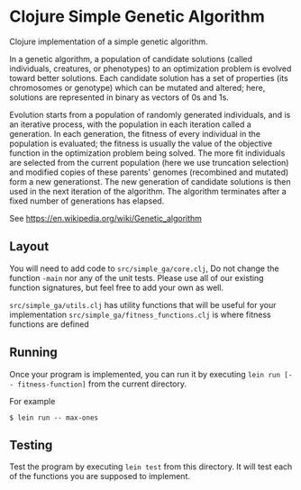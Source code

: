 # Clojure Simple Genetic Algorithm
Clojure implementation of a simple genetic algorithm.

In a genetic algorithm, a population of candidate solutions (called individuals, creatures, or phenotypes) to an optimization problem is evolved toward better solutions. Each candidate solution has a set of properties (its chromosomes or genotype) which can be mutated and altered; here, solutions are represented in binary as vectors of 0s and 1s.

Evolution starts from a population of randomly generated individuals, and is an iterative process, with the population in each iteration called a generation. In each generation, the fitness of every individual in the population is evaluated; the fitness is usually the value of the objective function in the optimization problem being solved. The more fit individuals are selected from the current population (here we use truncation selection) and modified copies of these parents' genomes (recombined and mutated) form a new generationst. The new generation of candidate solutions is then used in the next iteration of the algorithm. The algorithm terminates after a fixed number of generations has elapsed.

See https://en.wikipedia.org/wiki/Genetic_algorithm


## Layout
You will need to add code to `src/simple_ga/core.clj`, 
Do not change the function `-main` nor any of the unit tests. Please use all of our existing function signatures, but feel free to add your own as well.

`src/simple_ga/utils.clj` has utility functions that will be useful for your implementation
`src/simple_ga/fitness_functions.clj` is where fitness functions are defined

## Running
Once your program is implemented, you can run it by executing `lein run [-- fitness-function]` from the current directory.

For example
```
$ lein run -- max-ones
```


## Testing
Test the program by executing `lein test` from this directory. 
It will test each of the functions you are supposed to implement.
